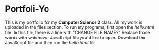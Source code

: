 # Portfoli-Yo
This is my portfolio for my **Computer Science 2** class. 
All my work is uploaded in the files section. 
To run my programs, first open the _hello.html_ file. 
In this file, there is a line with "CHANGE FILE NAME?"
Replace those words with whichever JavaScript file you'd like to open.
Download the JavaScript file and then run the _hello.html_ file. 
